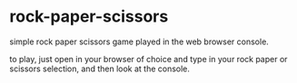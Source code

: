 # rock-paper-scissors
simple rock paper scissors game played in the web browser console.

to play, just open in your browser of choice and type in your rock paper or scissors selection, and then look at the console.
